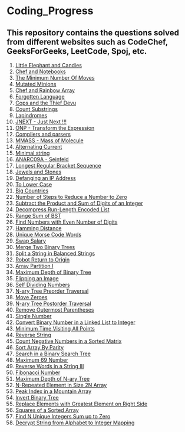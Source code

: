 # Coding_Progress

## This repository contains the questions solved from different websites such as CodeChef, GeeksForGeeks, LeetCode, Spoj, etc.

1) [Little Elephant and Candies](https://github.com/aadityavikram/Solved_Questions/blob/master/lecandy.cpp)
2) [Chef and Notebooks](https://github.com/aadityavikram/Solved_Questions/blob/master/cnote.cpp)
3) [The Minimum Number Of Moves](https://github.com/aadityavikram/Solved_Questions/blob/master/salary.cpp)
4) [Mutated Minions](https://github.com/aadityavikram/Solved_Questions/blob/master/chn15a.cpp)
5) [Chef and Rainbow Array](https://github.com/aadityavikram/Solved_Questions/blob/master/rainbowa.cpp)
6) [Forgotten Language](https://github.com/aadityavikram/Solved_Questions/blob/master/frgtnlng.cpp)
7) [Cops and the Thief Devu](https://github.com/aadityavikram/Solved_Questions/blob/master/cops.cpp)
8) [Count Substrings](https://github.com/aadityavikram/Solved_Questions/blob/master/csub.cpp)
9) [Lapindromes](https://github.com/aadityavikram/Solved_Questions/blob/master/lapin.cpp)
10) [JNEXT - Just Next !!!](https://github.com/aadityavikram/Solved_Questions/blob/master/jnext.cpp)
11) [ONP - Transform the Expression](https://github.com/aadityavikram/Solved_Questions/blob/master/onp.cpp)
12) [Compilers and parsers](https://github.com/aadityavikram/Solved_Questions/blob/master/compiler.cpp)
13) [MMASS - Mass of Molecule](https://github.com/aadityavikram/Solved_Questions/blob/master/mmass.cpp)
14) [Alternating Current](https://github.com/aadityavikram/Solved_Questions/blob/master/ac.cpp)
15) [Minimal string](https://github.com/aadityavikram/Solved_Questions/blob/master/minstring.cpp)
16) [ANARC09A - Seinfeld](https://github.com/aadityavikram/Solved_Questions/blob/master/anarc09a.cpp)
17) [Longest Regular Bracket Sequence](https://github.com/aadityavikram/Solved_Questions/blob/master/lrbs.cpp)
18) [Jewels and Stones](https://github.com/aadityavikram/Solved_Questions/blob/master/jstone.cpp)
19) [Defanging an IP Address](https://github.com/aadityavikram/Solved_Questions/blob/master/defangip.cpp)
20) [To Lower Case](https://github.com/aadityavikram/Solved_Questions/blob/master/tolower.cpp)
21) [Big Countries](https://github.com/aadityavikram/Solved_Questions/blob/master/bigcountry.sql)
22) [Number of Steps to Reduce a Number to Zero](https://github.com/aadityavikram/Solved_Questions/blob/master/stepsto0.cpp)
23) [Subtract the Product and Sum of Digits of an Integer](https://github.com/aadityavikram/Solved_Questions/blob/master/psdiff.cpp)
24) [Decompress Run-Length Encoded List](https://github.com/aadityavikram/Solved_Questions/blob/master/decompress.cpp)
25) [Range Sum of BST](https://github.com/aadityavikram/Solved_Questions/blob/master/rsumbst.cpp)
26) [Find Numbers with Even Number of Digits](https://github.com/aadityavikram/Solved_Questions/blob/master/evnodig.cpp)
27) [Hamming Distance](https://github.com/aadityavikram/Solved_Questions/blob/master/hamdist.cpp)
28) [Unique Morse Code Words](https://github.com/aadityavikram/Solved_Questions/blob/master/uniquemorse.cpp)
29) [Swap Salary](https://github.com/aadityavikram/Solved_Questions/blob/master/swapsalary.cpp)
30) [Merge Two Binary Trees](https://github.com/aadityavikram/Solved_Questions/blob/master/mergebt.cpp)
31) [Split a String in Balanced Strings](https://github.com/aadityavikram/Solved_Questions/blob/master/splitstring.cpp)
32) [Robot Return to Origin](https://github.com/aadityavikram/Solved_Questions/blob/master/robotreturn.cpp)
33) [Array Partition I](https://github.com/aadityavikram/Solved_Questions/blob/master/arrpart.cpp)
34) [Maximum Depth of Binary Tree](https://github.com/aadityavikram/Solved_Questions/blob/master/maxdepth.cpp)
35) [Flipping an Image](https://github.com/aadityavikram/Solved_Questions/blob/master/flipimage.cpp)
36) [Self Dividing Numbers](https://github.com/aadityavikram/Solved_Questions/blob/master/selfdivno.cpp)
37) [N-ary Tree Preorder Traversal](https://github.com/aadityavikram/Solved_Questions/blob/master/n_ary_treepre.cpp)
38) [Move Zeroes](https://github.com/aadityavikram/Solved_Questions/blob/master/move0.cpp)
39) [N-ary Tree Postorder Traversal](https://github.com/aadityavikram/Solved_Questions/blob/master/n_ary_treepost.cpp)
40) [Remove Outermost Parentheses](https://github.com/aadityavikram/Solved_Questions/blob/master/removepar.cpp)
41) [Single Number](https://github.com/aadityavikram/Solved_Questions/blob/master/singleno.cpp)
42) [Convert Binary Number in a Linked List to Integer
](https://github.com/aadityavikram/Solved_Questions/blob/master/binll2int.cpp)
43) [Minimum Time Visiting All Points](https://github.com/aadityavikram/Solved_Questions/blob/master/mintime.cpp)
44) [Reverse String](https://github.com/aadityavikram/Solved_Questions/blob/master/revstring.cpp)
45) [Count Negative Numbers in a Sorted Matrix](https://github.com/aadityavikram/Solved_Questions/blob/master/countnegmat.cpp)
46) [Sort Array By Parity](https://github.com/aadityavikram/Solved_Questions/blob/master/sortarrparity.cpp)
47) [Search in a Binary Search Tree](https://github.com/aadityavikram/Solved_Questions/blob/master/searchinbst.cpp)
48) [Maximum 69 Number](https://github.com/aadityavikram/Solved_Questions/blob/master/max69no.cpp)
49) [Reverse Words in a String III](https://github.com/aadityavikram/Solved_Questions/blob/master/revwordsinstr.cpp)
50) [Fibonacci Number](https://github.com/aadityavikram/Solved_Questions/blob/master/fibno.cpp)
51) [Maximum Depth of N-ary Tree](https://github.com/aadityavikram/Solved_Questions/blob/master/maxdepth_n_ary.cpp)
52) [N-Repeated Element in Size 2N Array](https://github.com/aadityavikram/Solved_Questions/blob/master/nrepeat.cpp)
53) [Peak Index in a Mountain Array](https://github.com/aadityavikram/Solved_Questions/blob/master/peakindex.cpp)
54) [Invert Binary Tree](https://github.com/aadityavikram/Solved_Questions/blob/master/invertbt.cpp)
55) [Replace Elements with Greatest Element on Right Side](https://github.com/aadityavikram/Solved_Questions/blob/master/repelewithgreat.cpp)
56) [Squares of a Sorted Array](https://github.com/aadityavikram/Solved_Questions/blob/master/sqsortedarr.cpp)
57) [Find N Unique Integers Sum up to Zero](https://github.com/aadityavikram/Solved_Questions/blob/master/nintsum0.cpp)
58) [Decrypt String from Alphabet to Integer Mapping](https://github.com/aadityavikram/Solved_Questions/blob/master/decryptstring.cpp)
